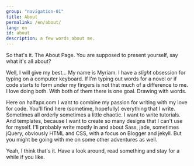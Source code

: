 ```yaml
---
group: "navigation-01"
title: About
permalink: /en/about/
lang: en
id: about
description: a few words about me.
---
```

So that's it. The About Page.
You are supposed to present yourself, say what it's all about?

Well, I will give my best...
My name is Myriam.
I have a _slight_ obsession for typing on a computer keyboard. If I'm typing out words for a novel or if code starts to form under my fingers is not that much of a difference to me. I love doing both. With both of them there is one goal. Drawing with words.

Here on halfapx.com I want to combine my passion for writing with my love for code. You'll find here (sometime, hopefully) everything that I write. Sometimes all orderly sometimes a little chaotic. I want to write tutorials. And templates, because I want to create so many designs that I can't use for myself. I'll probably write mostly in and about Sass, jade, sometimes jQuery, obviously HTML and CSS, with a focus on Blogger and jekyll. But you might be going with me on some other adventures as well.

Yeah, I think that's it. Have a look around, read something and stay for a while if you like.
